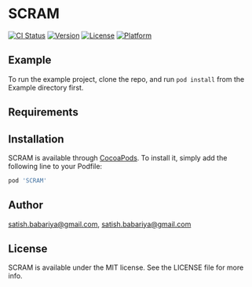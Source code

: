 # SCRAM

[![CI Status](http://img.shields.io/travis/satish.babariya@gmail.com/SCRAM.svg?style=flat)](https://travis-ci.org/satish.babariya@gmail.com/SCRAM)
[![Version](https://img.shields.io/cocoapods/v/SCRAM.svg?style=flat)](http://cocoapods.org/pods/SCRAM)
[![License](https://img.shields.io/cocoapods/l/SCRAM.svg?style=flat)](http://cocoapods.org/pods/SCRAM)
[![Platform](https://img.shields.io/cocoapods/p/SCRAM.svg?style=flat)](http://cocoapods.org/pods/SCRAM)

## Example

To run the example project, clone the repo, and run `pod install` from the Example directory first.

## Requirements

## Installation

SCRAM is available through [CocoaPods](http://cocoapods.org). To install
it, simply add the following line to your Podfile:

```ruby
pod 'SCRAM'
```

## Author

satish.babariya@gmail.com, satish.babariya@gmail.com

## License

SCRAM is available under the MIT license. See the LICENSE file for more info.
